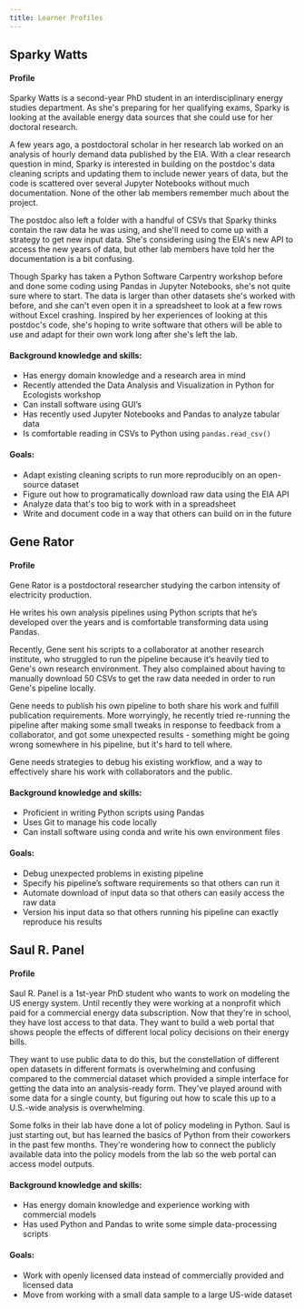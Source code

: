 ```yaml
---
title: Learner Profiles
---
```


## Sparky Watts

#### Profile

Sparky Watts is a second-year PhD student in an interdisciplinary energy studies department.
As she's preparing for her qualifying exams, Sparky is looking at the available energy
data sources that she could use for her doctoral research.

A few years ago, a postdoctoral scholar in her research lab worked on an analysis of hourly
demand data published by the EIA. With a clear research question in mind, Sparky is
interested in building on the postdoc's data cleaning scripts and updating them to
include newer years of data, but the code is scattered over several Jupyter Notebooks
without much documentation. None of the other lab members remember much about the
project.

The postdoc also left a folder with a handful of CSVs that Sparky thinks contain
the raw data he was using, and she'll need to come up with a strategy to get new input
data. She's considering using the EIA's new API to access the new years of data, but
other lab members have told her the documentation is a bit confusing.

Though Sparky has taken a Python Software Carpentry workshop before and done some coding
using Pandas in Jupyter Notebooks, she's not quite sure where to start. The data is
larger than other datasets she's worked with before, and she can't even open it in a
spreadsheet to look at a few rows without Excel crashing. Inspired by her experiences
of looking at this postdoc's code, she's hoping to write software that others will be
able to use and adapt for their own work long after she's left the lab.

#### Background knowledge and skills:

* Has energy domain knowledge and a research area in mind
* Recently attended the Data Analysis and Visualization in Python for Ecologists workshop
* Can install software using GUI’s
* Has recently used Jupyter Notebooks and Pandas to analyze tabular data
* Is comfortable reading in CSVs to Python using `pandas.read_csv()`

#### Goals:

* Adapt existing cleaning scripts to run more reproducibly on an open-source dataset
* Figure out how to programatically download raw data using the EIA API
* Analyze data that's too big to work with in a spreadsheet
* Write and document code in a way that others can build on in the future

## Gene Rator

#### Profile

Gene Rator is a postdoctoral researcher studying the carbon intensity of electricity
production.

He writes his own analysis pipelines using Python scripts that he’s developed over the
years and is comfortable transforming data using Pandas.

Recently, Gene sent his scripts to a collaborator at another research institute, who
struggled to run the pipeline because it’s heavily tied to Gene's own research
environment. They also complained about having to manually download 50 CSVs to get the
raw data needed in order to run Gene's pipeline locally.

Gene needs to publish his own pipeline to both share his work and fulfill publication
requirements. More worryingly, he recently tried re-running the pipeline after making
some small tweaks in response to feedback from a collaborator, and got some unexpected
results - something might be going wrong somewhere in his pipeline, but it's hard to
tell where.

Gene needs strategies to debug his existing workflow, and a way to effectively share his
work with collaborators and the public.

#### Background knowledge and skills:

* Proficient in writing Python scripts using Pandas
* Uses Git to manage his code locally
* Can install software using conda and write his own environment files

#### Goals:

* Debug unexpected problems in existing pipeline
* Specify his pipeline’s software requirements so that others can run it
* Automate download of input data so that others can easily access the raw data
* Version his input data so that others running his pipeline can exactly reproduce his results

## Saul R. Panel

#### Profile

Saul R. Panel is a 1st-year PhD student who wants to work on modeling the US
energy system. Until recently they were working at a nonprofit which paid for a
commercial energy data subscription. Now that they're in school, they have lost
access to that data. They want to build a web portal that shows people the
effects of different local policy decisions on their energy bills.

They want to use public data to do this, but the constellation of different
open datasets in different formats is overwhelming and confusing compared to
the commercial dataset which provided a simple interface for getting the data
into an analysis-ready form. They've played around with some data for a single county,
but figuring out how to scale this up to a U.S.-wide analysis is overwhelming.

Some folks in their lab have done a lot of policy modeling in Python. Saul is
just starting out, but has learned the basics of Python from their coworkers in
the past few months. They're wondering how to connect the publicly available
data into the policy models from the lab so the web portal can access model
outputs.


#### Background knowledge and skills:

* Has energy domain knowledge and experience working with commercial models
* Has used Python and Pandas to write some simple data-processing scripts

#### Goals:

* Work with openly licensed data instead of commercially provided and licensed data
* Move from working with a small data sample to a large US-wide dataset
